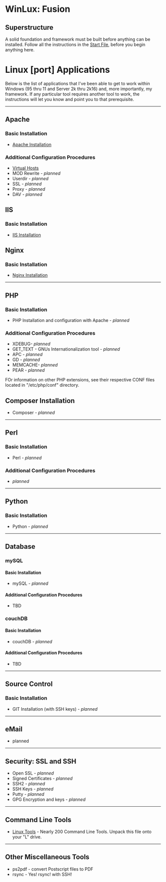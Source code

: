 # WinLux: Fusion

## Superstructure
A solid foundation and framework must be built before anything can be installed. Follow all the instructions in the [Start File](../FIRST.md), before you begin anything here.

# Linux [port] Applications
Below is the list of applications that I've been able to get to work within Windows (95 thru 11 and Server 2k thru 2k16) and, more importantly, my framework. If any particular tool requires another tool to work, the instructions will let you know and point you to that prerequisite.

<hr>

## Apache
### Basic Installation
- [Apache Installation](./Apache/apache.md)

### Additional Configuration Procedures
- [Virtual Hosts](./Apache/mods/vhost.md)
- MOD Rewrite - <i>planned</i>
- Userdir - <i>planned</i>
- SSL - <i>planned</i>
- Proxy - <i>planned</i>
- DAV - <i>planned</i>


## IIS
### Basic Installation
- [IIS Installation](./Iis/iis.md)


## Nginx
### Basic Installation
- [Nginx Installation](./Nginx/nginx.md)

<hr>

## PHP

### Basic Installation
- PHP Installation and configuration with Apache - <i>planned</i>

### Additional Configuration Procedures
- XDEBUG- <i>planned</i>
- GET_TEXT - GNUs Internationalization tool - <i>planned</i>
- APC - <i>planned</i>
- GD - <i>planned</i>
- MEMCACHE- <i>planned</i>
- PEAR - <i>planned</i>

FOr information on other PHP extensions, see their respective CONF files located in "/etc/php/conf" directory.


## Composer Installation
- Composer  - <i>planned</i>

<hr>

## Perl

### Basic Installation
- Perl - <i>planned</i>

### Additional Configuration Procedures
- <i>planned</i>

<hr>

## Python

### Basic Installation
- Python - <i>planned</i>

<hr>

## Database

### mySQL
#### Basic Installation
- mySQL - <i>planned</i>

#### Additional Configuration Procedures
- TBD

### couchDB
#### Basic Installation
- couchDB - <i>planned</i>

#### Additional Configuration Procedures
- TBD


<hr>

## Source Control

### Basic Installation
- GIT Installation (with SSH keys) - <i>planned</i>


<hr>

## eMail
- planned


<hr>

## Security: SSL and SSH
- Open SSL - <i>planned</i>
- Signed Certificates - <i>planned</i>
- SSH2 - <i>planned</i>
- SSH Keys - <i>planned</i>
- Putty - <i>planned</i>
- GPG Encryption and keys - <i>planned</i>


<hr>

## Command Line Tools

- [Linux Tools](./assets/cmd_tools.zip) - Nearly 200 Command Line Tools. Unpack this file onto your "L" drive.

<hr>

## Other Miscellaneous Tools
- ps2pdf - convert Postscript files to PDF
- rsync - Yes! rsync! with SSH!
